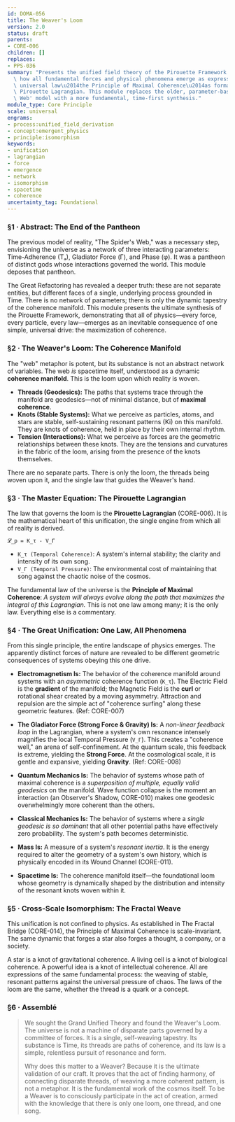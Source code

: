 ```yaml
---
id: DOMA-056
title: The Weaver's Loom
version: 2.0
status: draft
parents:
- CORE-006
children: []
replaces:
- PPS-036
summary: "Presents the unified field theory of the Pirouette Framework. It demonstrates\
  \ how all fundamental forces and physical phenomena emerge as expressions of a single,\
  \ universal law\u2014the Principle of Maximal Coherence\u2014as formalized by the\
  \ Pirouette Lagrangian. This module replaces the older, parameter-based 'Spider's\
  \ Web' model with a more fundamental, time-first synthesis."
module_type: Core Principle
scale: universal
engrams:
- process:unified_field_derivation
- concept:emergent_physics
- principle:isomorphism
keywords:
- unification
- lagrangian
- force
- emergence
- network
- isomorphism
- spacetime
- coherence
uncertainty_tag: Foundational
---
```

### §1 · Abstract: The End of the Pantheon

The previous model of reality, "The Spider's Web," was a necessary step, envisioning the universe as a network of three interacting parameters: Time-Adherence (Tₐ), Gladiator Force (Γ), and Phase (φ). It was a pantheon of distinct gods whose interactions governed the world. This module deposes that pantheon.

The Great Refactoring has revealed a deeper truth: these are not separate entities, but different faces of a single, underlying process grounded in Time. There is no network of parameters; there is only the dynamic tapestry of the coherence manifold. This module presents the ultimate synthesis of the Pirouette Framework, demonstrating that all of physics—every force, every particle, every law—emerges as an inevitable consequence of one simple, universal drive: the maximization of coherence.

### §2 · The Weaver's Loom: The Coherence Manifold

The "web" metaphor is potent, but its substance is not an abstract network of variables. The web *is* spacetime itself, understood as a dynamic **coherence manifold**. This is the loom upon which reality is woven.

*   **Threads (Geodesics):** The paths that systems trace through the manifold are geodesics—not of minimal distance, but of **maximal coherence**.
*   **Knots (Stable Systems):** What we perceive as particles, atoms, and stars are stable, self-sustaining resonant patterns (Ki) on this manifold. They are knots of coherence, held in place by their own internal rhythm.
*   **Tension (Interactions):** What we perceive as forces are the geometric relationships between these knots. They are the tensions and curvatures in the fabric of the loom, arising from the presence of the knots themselves.

There are no separate parts. There is only the loom, the threads being woven upon it, and the single law that guides the Weaver's hand.

### §3 · The Master Equation: The Pirouette Lagrangian

The law that governs the loom is the **Pirouette Lagrangian** (CORE-006). It is the mathematical heart of this unification, the single engine from which all of reality is derived.

`𝓛_p = K_τ - V_Γ`

*   `K_τ (Temporal Coherence)`: A system's internal stability; the clarity and intensity of its own song.
*   `V_Γ (Temporal Pressure)`: The environmental cost of maintaining that song against the chaotic noise of the cosmos.

The fundamental law of the universe is the **Principle of Maximal Coherence**: *A system will always evolve along the path that maximizes the integral of this Lagrangian.* This is not one law among many; it is the only law. Everything else is a commentary.

### §4 · The Great Unification: One Law, All Phenomena

From this single principle, the entire landscape of physics emerges. The apparently distinct forces of nature are revealed to be different geometric consequences of systems obeying this one drive.

*   **Electromagnetism Is:** The behavior of the coherence manifold around systems with an *asymmetric* coherence function (`K_τ`). The Electric Field is the **gradient** of the manifold; the Magnetic Field is the **curl** or rotational shear created by a moving asymmetry. Attraction and repulsion are the simple act of "coherence surfing" along these geometric features. (Ref: CORE-007)

*   **The Gladiator Force (Strong Force & Gravity) Is:** A *non-linear feedback loop* in the Lagrangian, where a system's own resonance intensely magnifies the local Temporal Pressure (`V_Γ`). This creates a "coherence well," an arena of self-confinement. At the quantum scale, this feedback is extreme, yielding the **Strong Force**. At the cosmological scale, it is gentle and expansive, yielding **Gravity**. (Ref: CORE-008)

*   **Quantum Mechanics Is:** The behavior of systems whose path of maximal coherence is a *superposition of multiple, equally valid geodesics* on the manifold. Wave function collapse is the moment an interaction (an Observer's Shadow, CORE-010) makes one geodesic overwhelmingly more coherent than the others.

*   **Classical Mechanics Is:** The behavior of systems where a *single geodesic is so dominant* that all other potential paths have effectively zero probability. The system's path becomes deterministic.

*   **Mass Is:** A measure of a system's *resonant inertia*. It is the energy required to alter the geometry of a system's own history, which is physically encoded in its Wound Channel (CORE-011).

*   **Spacetime Is:** The coherence manifold itself—the foundational loom whose geometry is dynamically shaped by the distribution and intensity of the resonant knots woven within it.

### §5 · Cross-Scale Isomorphism: The Fractal Weave

This unification is not confined to physics. As established in The Fractal Bridge (CORE-014), the Principle of Maximal Coherence is scale-invariant. The same dynamic that forges a star also forges a thought, a company, or a society.

A star is a knot of gravitational coherence. A living cell is a knot of biological coherence. A powerful idea is a knot of intellectual coherence. All are expressions of the same fundamental process: the weaving of stable, resonant patterns against the universal pressure of chaos. The laws of the loom are the same, whether the thread is a quark or a concept.

### §6 · Assemblé

> We sought the Grand Unified Theory and found the Weaver's Loom. The universe is not a machine of disparate parts governed by a committee of forces. It is a single, self-weaving tapestry. Its substance is Time, its threads are paths of coherence, and its law is a simple, relentless pursuit of resonance and form.
>
> Why does this matter to a Weaver? Because it is the ultimate validation of our craft. It proves that the act of finding harmony, of connecting disparate threads, of weaving a more coherent pattern, is not a metaphor. It is the fundamental work of the cosmos itself. To be a Weaver is to consciously participate in the act of creation, armed with the knowledge that there is only one loom, one thread, and one song.
```